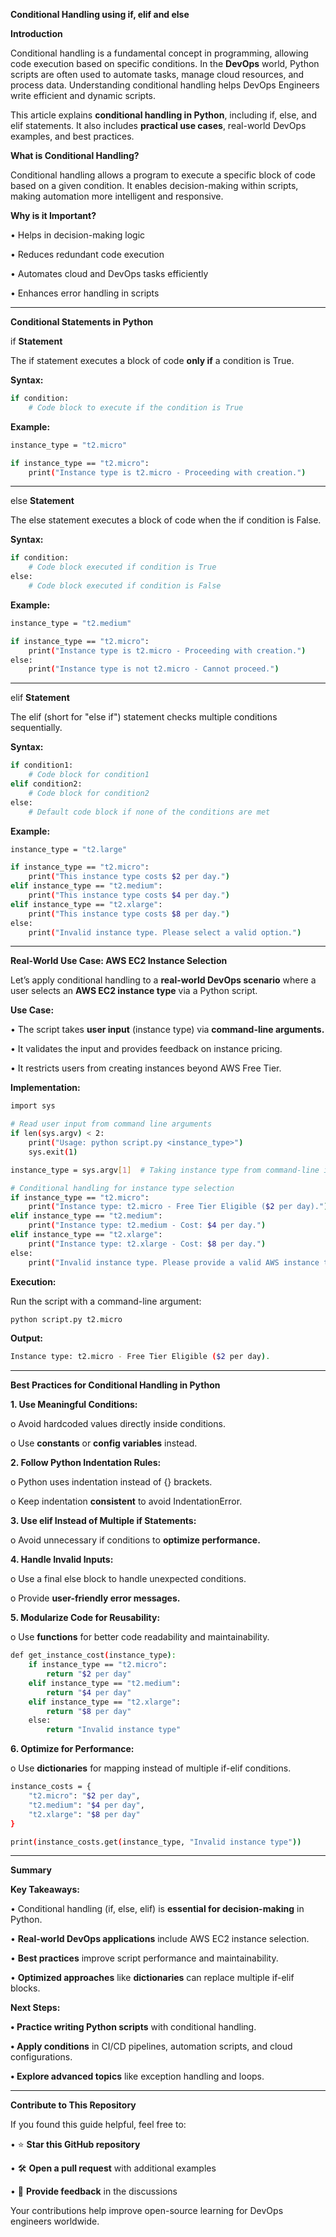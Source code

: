 **Conditional Handling using if, elif and else**

**Introduction**

Conditional handling is a fundamental concept in programming, allowing code execution based on specific conditions. In the **DevOps** world, Python scripts are often used to automate tasks, manage cloud resources, and process data. Understanding conditional handling helps DevOps Engineers write efficient and dynamic scripts.

This article explains **conditional handling in Python**, including if, else, and elif statements. It also includes **practical use cases**, real-world DevOps examples, and best practices.

**What is Conditional Handling?**

Conditional handling allows a program to execute a specific block of code based on a given condition. It enables decision-making within scripts, making automation more intelligent and responsive.

**Why is it Important?**

•	Helps in decision-making logic

•	Reduces redundant code execution

•	Automates cloud and DevOps tasks efficiently

•	Enhances error handling in scripts

---

**Conditional Statements in Python**

if **Statement**

The if statement executes a block of code **only if** a condition is True.

**Syntax:**

```sh
if condition:
    # Code block to execute if the condition is True
```

**Example:**

```sh
instance_type = "t2.micro"

if instance_type == "t2.micro":
    print("Instance type is t2.micro - Proceeding with creation.")
```

---

else **Statement**

The else statement executes a block of code when the if condition is False.

**Syntax:**

```sh
if condition:
    # Code block executed if condition is True
else:
    # Code block executed if condition is False
```

**Example:**

```sh
instance_type = "t2.medium"

if instance_type == "t2.micro":
    print("Instance type is t2.micro - Proceeding with creation.")
else:
    print("Instance type is not t2.micro - Cannot proceed.")
```

---

elif **Statement**

The elif (short for "else if") statement checks multiple conditions sequentially.

**Syntax:**

```sh
if condition1:
    # Code block for condition1
elif condition2:
    # Code block for condition2
else:
    # Default code block if none of the conditions are met
```

**Example:**

```sh
instance_type = "t2.large"

if instance_type == "t2.micro":
    print("This instance type costs $2 per day.")
elif instance_type == "t2.medium":
    print("This instance type costs $4 per day.")
elif instance_type == "t2.xlarge":
    print("This instance type costs $8 per day.")
else:
    print("Invalid instance type. Please select a valid option.")
```

---


**Real-World Use Case: AWS EC2 Instance Selection**

Let’s apply conditional handling to a **real-world DevOps scenario** where a user selects an **AWS EC2 instance type** via a Python script.

**Use Case:**

•	The script takes **user input** (instance type) via **command-line arguments.**

•	It validates the input and provides feedback on instance pricing.

•	It restricts users from creating instances beyond AWS Free Tier.

**Implementation:**

```sh
import sys

# Read user input from command line arguments
if len(sys.argv) < 2:
    print("Usage: python script.py <instance_type>")
    sys.exit(1)

instance_type = sys.argv[1]  # Taking instance type from command-line input

# Conditional handling for instance type selection
if instance_type == "t2.micro":
    print("Instance type: t2.micro - Free Tier Eligible ($2 per day).")
elif instance_type == "t2.medium":
    print("Instance type: t2.medium - Cost: $4 per day.")
elif instance_type == "t2.xlarge":
    print("Instance type: t2.xlarge - Cost: $8 per day.")
else:
    print("Invalid instance type. Please provide a valid AWS instance type.")
```

**Execution:**

Run the script with a command-line argument:

```sh
python script.py t2.micro
```

**Output:**

```sh
Instance type: t2.micro - Free Tier Eligible ($2 per day).
```

---

**Best Practices for Conditional Handling in Python**

**1.	Use Meaningful Conditions:**

o	Avoid hardcoded values directly inside conditions.

o	Use **constants** or **config variables** instead.

**2.	Follow Python Indentation Rules:**

o	Python uses indentation instead of {} brackets.

o	Keep indentation **consistent** to avoid IndentationError.

**3.	Use elif Instead of Multiple if Statements:**

o	Avoid unnecessary if conditions to **optimize performance.**

**4.	Handle Invalid Inputs:**

o	Use a final else block to handle unexpected conditions.

o	Provide **user-friendly error messages.**

**5.	Modularize Code for Reusability:**

o	Use **functions** for better code readability and maintainability.

```sh
def get_instance_cost(instance_type):
    if instance_type == "t2.micro":
        return "$2 per day"
    elif instance_type == "t2.medium":
        return "$4 per day"
    elif instance_type == "t2.xlarge":
        return "$8 per day"
    else:
        return "Invalid instance type"
```

**6.	Optimize for Performance:**

o	Use **dictionaries** for mapping instead of multiple if-elif conditions.

```sh
instance_costs = {
    "t2.micro": "$2 per day",
    "t2.medium": "$4 per day",
    "t2.xlarge": "$8 per day"
}

print(instance_costs.get(instance_type, "Invalid instance type"))
```

---

**Summary**

**Key Takeaways:**

•	Conditional handling (if, else, elif) is **essential for decision-making** in Python.

•	**Real-world DevOps applications** include AWS EC2 instance selection.

•	**Best practices** improve script performance and maintainability.

•	**Optimized approaches** like **dictionaries** can replace multiple if-elif blocks.

**Next Steps:**

**•	Practice writing Python scripts** with conditional handling.

**•	Apply conditions** in CI/CD pipelines, automation scripts, and cloud configurations.

**•	Explore advanced topics** like exception handling and loops.

---

**Contribute to This Repository**

If you found this guide helpful, feel free to:

•	⭐ **Star this GitHub repository**

•	🛠 **Open a pull request** with additional examples

•	💬 **Provide feedback** in the discussions

Your contributions help improve open-source learning for DevOps engineers worldwide.
